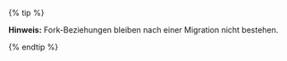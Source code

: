 {% tip %}

**Hinweis:** Fork-Beziehungen bleiben nach einer Migration nicht bestehen.

{% endtip %}
